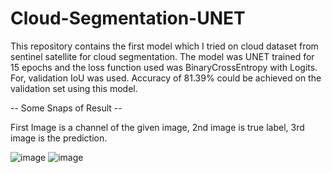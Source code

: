 # Cloud-Segmentation-UNET
This repository contains the first model which I tried on cloud dataset from sentinel satellite for cloud segmentation. The model was UNET trained for 15 epochs and the loss function used was BinaryCrossEntropy with Logits. For, validation IoU was used. Accuracy of 81.39% could be achieved on the validation set using this model.

-- Some Snaps of Result --

First Image is a channel of the given image, 2nd image is true label, 3rd image is the prediction.

![image](https://user-images.githubusercontent.com/79797859/151528644-f5a77412-f8f8-4283-8556-41b1ffb28e7c.png)
![image](https://user-images.githubusercontent.com/79797859/151528805-829c96dd-b3e4-4761-9c0d-6eda9b5a746a.png)

